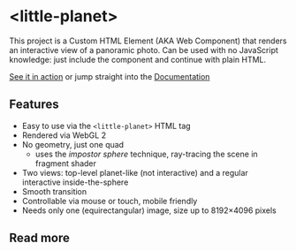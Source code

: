 # &lt;little-planet&gt;

This project is a Custom HTML Element (AKA Web Component) that renders an interactive view of a panoramic photo. Can be used with no JavaScript knowledge: just include the component and continue with plain HTML.

[See it in action](FIXME) or jump straight into the [Documentation]()

## Features

  - Easy to use via the `<little-planet>` HTML tag
  - Rendered via WebGL 2
  - No geometry, just one quad
    - uses the *impostor sphere* technique, ray-tracing the scene in fragment shader
  - Two views: top-level planet-like (not interactive) and a regular interactive inside-the-sphere
  - Smooth transition
  - Controllable via mouse or touch, mobile friendly
  - Needs only one (equirectangular) image, size up to 8192×4096 pixels

## Read more
